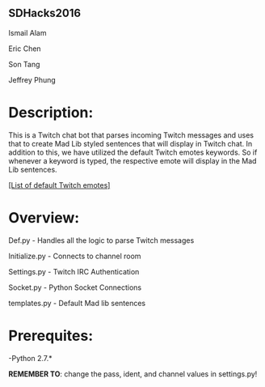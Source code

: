 ## SDHacks2016

Ismail Alam

Eric Chen

Son Tang

Jeffrey Phung

# Description: 
This is a Twitch chat bot that parses incoming Twitch messages and uses that to create Mad Lib styled sentences that will display in Twitch chat. In addition to this, we have utilized the default Twitch emotes keywords. So if whenever a keyword is typed, the respective emote will display in the Mad Lib sentences.

<a href="https://twitchemotes.com/" target="_blank">[List of default Twitch emotes]</a>

# Overview:

Def.py - Handles all the logic to parse Twitch messages

Initialize.py - Connects to channel room

Settings.py - Twitch IRC Authentication

Socket.py - Python Socket Connections

templates.py - Default Mad lib sentences

# Prerequites:
-Python 2.7.*

**REMEMBER TO**: change the pass, ident, and channel values in
settings.py!

